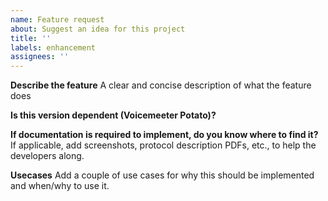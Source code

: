 ```yaml
---
name: Feature request
about: Suggest an idea for this project
title: ''
labels: enhancement
assignees: ''
---
```


**Describe the feature**
A clear and concise description of what the feature does

**Is this version dependent (Voicemeeter Potato)?**

**If documentation is required to implement, do you know where to find it?**
If applicable, add screenshots, protocol description PDFs, etc., to help the developers along.

**Usecases**
Add a couple of use cases for why this should be implemented and when/why to use it.
